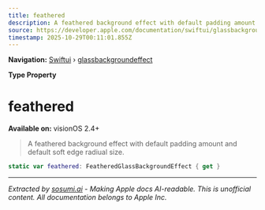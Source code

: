 ```yaml
---
title: feathered
description: A feathered background effect with default padding amount and default soft edge radiual size.
source: https://developer.apple.com/documentation/swiftui/glassbackgroundeffect/feathered
timestamp: 2025-10-29T00:11:01.855Z
---
```


**Navigation:** [Swiftui](/documentation/swiftui) › [glassbackgroundeffect](/documentation/swiftui/glassbackgroundeffect)

**Type Property**

# feathered

**Available on:** visionOS 2.4+

> A feathered background effect with default padding amount and default soft edge radiual size.

```swift
static var feathered: FeatheredGlassBackgroundEffect { get }
```

---

*Extracted by [sosumi.ai](https://sosumi.ai) - Making Apple docs AI-readable.*
*This is unofficial content. All documentation belongs to Apple Inc.*
